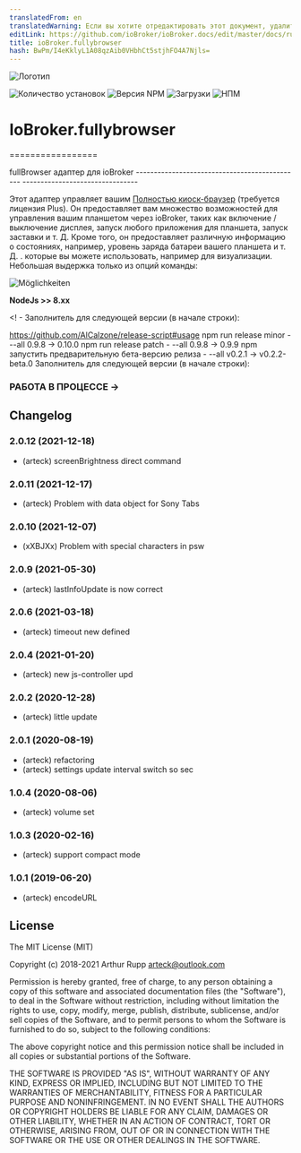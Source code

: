 ```yaml
---
translatedFrom: en
translatedWarning: Если вы хотите отредактировать этот документ, удалите поле «translationFrom», в противном случае этот документ будет снова автоматически переведен
editLink: https://github.com/ioBroker/ioBroker.docs/edit/master/docs/ru/adapterref/iobroker.fullybrowser/README.md
title: ioBroker.fullybrowser
hash: BwPm/I4eKklyL1A08qzAib0VHbhCt5stjhFO4A7Njls=
---
```

![Логотип](../../../en/adapterref/iobroker.fullybrowser/admin/fully.png)

![Количество установок](http://iobroker.live/badges/fullybrowser-stable.svg)
![Версия NPM](http://img.shields.io/npm/v/iobroker.fullybrowser.svg)
![Загрузки](https://img.shields.io/npm/dm/iobroker.fullybrowser.svg)
![НПМ](https://nodei.co/npm/iobroker.fullybrowser.png?downloads=true)

# IoBroker.fullybrowser
=================

fullBrowser адаптер для ioBroker ---------------------------------------------- --------------------------------

Этот адаптер управляет вашим [Полностью киоск-браузер](https://www.fully-kiosk.com) (требуется лицензия Plus). Он предоставляет вам множество возможностей для управления вашим планшетом через ioBroker, таких как включение / выключение дисплея, запуск любого приложения для планшета, запуск заставки и т. Д. Кроме того, он предоставляет различную информацию о состояниях, например, уровень заряда батареи вашего планшета и т. Д. . которые вы можете использовать, например для визуализации.
Небольшая выдержка только из опций команды:

![Möglichkeiten](https://github.com/arteck/iobroker.fullyBrowser/blob/master/doku/auszug1.png)

<b>NodeJs &gt;&gt; 8.xx</b>

<! - Заполнитель для следующей версии (в начале строки):

https://github.com/AlCalzone/release-script#usage npm run release minor - --all 0.9.8 -> 0.10.0 npm run release patch - --all 0.9.8 -> 0.9.9 npm запустить предварительную бета-версию релиза - --all v0.2.1 -> v0.2.2-beta.0 Заполнитель для следующей версии (в начале строки):

### **РАБОТА В ПРОЦЕССЕ** ->

## Changelog
### 2.0.12 (2021-12-18)
* (arteck) screenBrightness direct command

### 2.0.11 (2021-12-17)
* (arteck)   Problem with data object for Sony Tabs

### 2.0.10 (2021-12-07)
* (xXBJXx)  Problem with special characters in psw

### 2.0.9 (2021-05-30)
* (arteck)  lastInfoUpdate is now correct

### 2.0.6 (2021-03-18)
* (arteck) timeout new defined

### 2.0.4 (2021-01-20)
* (arteck) new js-controller upd

### 2.0.2 (2020-12-28)
* (arteck) little update

### 2.0.1 (2020-08-19)
* (arteck) refactoring
* (arteck) settings update interval switch so sec

### 1.0.4 (2020-08-06)
* (arteck) volume set

### 1.0.3 (2020-02-16)
* (arteck) support compact mode

### 1.0.1 (2019-06-20)
* (arteck) encodeURL

## License
The MIT License (MIT)

Copyright (c) 2018-2021 Arthur Rupp <arteck@outlook.com>

Permission is hereby granted, free of charge, to any person obtaining a copy
of this software and associated documentation files (the "Software"), to deal
in the Software without restriction, including without limitation the rights
to use, copy, modify, merge, publish, distribute, sublicense, and/or sell
copies of the Software, and to permit persons to whom the Software is
furnished to do so, subject to the following conditions:

The above copyright notice and this permission notice shall be included in
all copies or substantial portions of the Software.

THE SOFTWARE IS PROVIDED "AS IS", WITHOUT WARRANTY OF ANY KIND, EXPRESS OR
IMPLIED, INCLUDING BUT NOT LIMITED TO THE WARRANTIES OF MERCHANTABILITY,
FITNESS FOR A PARTICULAR PURPOSE AND NONINFRINGEMENT. IN NO EVENT SHALL THE
AUTHORS OR COPYRIGHT HOLDERS BE LIABLE FOR ANY CLAIM, DAMAGES OR OTHER
LIABILITY, WHETHER IN AN ACTION OF CONTRACT, TORT OR OTHERWISE, ARISING FROM,
OUT OF OR IN CONNECTION WITH THE SOFTWARE OR THE USE OR OTHER DEALINGS IN
THE SOFTWARE.
